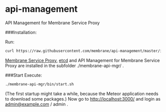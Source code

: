 # api-management
API Management for Membrane Service Proxy

###Installation:

Run:
```bash
curl https://raw.githubusercontent.com/membrane/api-management/master/install.sh | sh
```
[Membrane Service Proxy](https://github.com/membrane/service-proxy), [etcd](https://github.com/coreos/etcd) and API Management for Membrane Service Proxy are installed in the subfolder ./membrane-api-mgr/ .

###Start
Execute:
```bash
./membrane-api-mgr/bin/start.sh
```
(The first startup might take a while, because the Meteor application needs to download some packages.)
Now go to [http://localhost:3000/](http://localhost:3000/) and login as admin@example.com / admin .

